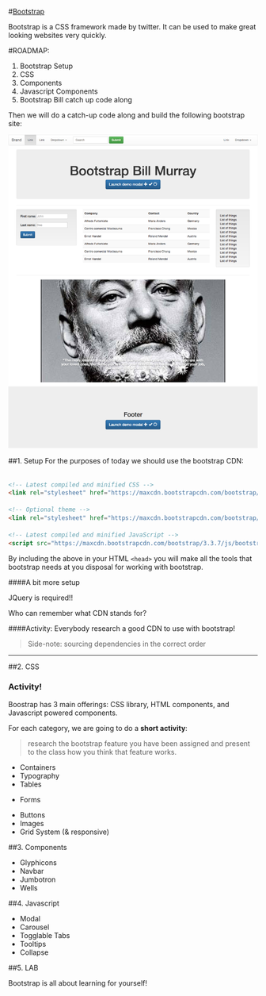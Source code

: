 #[Bootstrap](http://getbootstrap.com/getting-started/)

Bootstrap is a CSS framework made by twitter. It can be used to make great looking websites very quickly. 

#ROADMAP:

1. Bootstrap Setup
2. CSS 
3. Components
4. Javascript Components
5. Bootstrap Bill catch up code along

Then we will do a catch-up code along and build the following bootstrap site:

![](bootstrap-bill.png)


##1. Setup
For the purposes of today we should use the bootstrap CDN: 

```html

<!-- Latest compiled and minified CSS -->
<link rel="stylesheet" href="https://maxcdn.bootstrapcdn.com/bootstrap/3.3.7/css/bootstrap.min.css" integrity="sha384-BVYiiSIFeK1dGmJRAkycuHAHRg32OmUcww7on3RYdg4Va+PmSTsz/K68vbdEjh4u" crossorigin="anonymous">

<!-- Optional theme -->
<link rel="stylesheet" href="https://maxcdn.bootstrapcdn.com/bootstrap/3.3.7/css/bootstrap-theme.min.css" integrity="sha384-rHyoN1iRsVXV4nD0JutlnGaslCJuC7uwjduW9SVrLvRYooPp2bWYgmgJQIXwl/Sp" crossorigin="anonymous">

<!-- Latest compiled and minified JavaScript -->
<script src="https://maxcdn.bootstrapcdn.com/bootstrap/3.3.7/js/bootstrap.min.js" integrity="sha384-Tc5IQib027qvyjSMfHjOMaLkfuWVxZxUPnCJA7l2mCWNIpG9mGCD8wGNIcPD7Txa" crossorigin="anonymous"></script>

```

By including the above in your HTML `<head>` you will make all the tools that bootstrap needs at you disposal for working with bootstrap.

####A bit more setup

JQuery is required!! 

Who can remember what CDN stands for? 

####Activity: Everybody research a good CDN to use with bootstrap! 

<!-- https://github.com/twbs/bootstrap/blob/v3.3.7/bower.json -->

> Side-note: sourcing dependencies in the correct order

---

##2. CSS


### Activity!

Boostrap has 3 main offerings: CSS library, HTML components, and Javascript powered components.

For each category, we are going to do a **short activity**:

> research the bootstrap feature you have been assigned and present to the class how you think that feature works. 
 


* Containers
* Typography
* Tables
 
<!--
<table>
		  <tr>
		    <th>Company</th>
		    <th>Contact</th>
		    <th>Country</th>
		  </tr>
		  <tr>
		    <td>Alfreds Futterkiste</td>
		    <td>Maria Anders</td>
		    <td>Germany</td>
		  </tr>
		  <tr>
		    <td>Centro comercial Moctezuma</td>
		    <td>Francisco Chang</td>
		    <td>Mexico</td>
		  </tr>
		  <tr>
		    <td>Ernst Handel</td>
		    <td>Roland Mendel</td>
		    <td>Austria</td>
		  </tr>
		  </tr>
</table> -->
* Forms

<!--
<form action="...">
  First name:<br>
  <input type="text" name="firstname">
  <br>
  Last name:<br>
  <input type="text" name="lastname">
  <br><br>
  <input type="submit" value="Submit">
</form> 
-->
* Buttons
* Images
* Grid System (& responsive)

##3. Components

* Glyphicons
* Navbar
* Jumbotron
* Wells

##4. Javascript

* Modal
* Carousel
* Togglable Tabs
* Tooltips
* Collapse

##5. LAB

Bootstrap is all about learning for yourself! 
